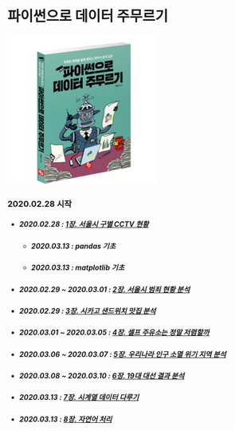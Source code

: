 # 파이썬으로 데이터 주무르기

<img src="./img/title.jpg" width="300" height="300"></img>

### 2020.02.28 시작

- ##### 2020.02.28 : [1장. 서울시 구별 CCTV 현황](https://github.com/samuel950523/PythonDataBook/tree/master/1.Seoul_CCTV)
  + ##### 2020.03.13 : pandas 기초
  + ##### 2020.03.13 : matplotlib 기초
- ##### 2020.02.29 ~ 2020.03.01 : [2장. 서울시 범죄 현황 분석](https://github.com/samuel950523/PythonDataBook/tree/master/2.Seoul_Crime)
- ##### 2020.02.29 : [3장. 시카고 샌드위치 맛집 분석](https://github.com/samuel950523/PythonDataBook/tree/master/3.Chicago_Sandwich)
- ##### 2020.03.01 ~ 2020.03.05 : [4장. 셀프 주유소는 정말 저렴할까](https://github.com/samuel950523/PythonDataBook/tree/master/4.Self_Oil_Station)
- ##### 2020.03.06 ~ 2020.03.07 : [5장. 우리나라 인구 소멸 위기 지역 분석](https://github.com/samuel950523/PythonDataBook/tree/master/5.Korean_Population_Warning)
- ##### 2020.03.08 ~ 2020.03.10 : [6장. 19대 대선 결과 분석](https://github.com/samuel950523/PythonDataBook/tree/master/6.19th_Election_Result)
- ##### 2020.03.13 : [7장. 시계열 데이터 다루기](https://github.com/samuel950523/PythonDataBook/tree/master/7.Time_Series_Data_Handle)
- ##### 2020.03.13 : [8장. 자연어 처리](https://github.com/samuel950523/PythonDataBook/tree/master/8.Natural_Language_Processing)
